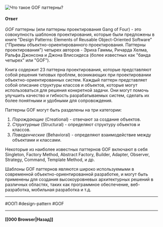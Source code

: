 ![Что такое GOF паттерны?](https://youtu.be/J6CgOSKFOlw?t=426)

#### Ответ

*GOF* паттерны (или паттерны проектирования Gang of Four) - это совокупность шаблонов проектирования, которые были предложены в книге "Design Patterns: Elements of Reusable Object-Oriented Software" ("Приемы объектно-ориентированного проектирования. Паттерны проектирования") четырех авторов - Эриха Гаммы, Ричарда Хелма, Ральфа Джонсона и Джона Влиссидеса (более известных как "банда четырех" или "GOF").

Книга содержит 23 паттерна проектирования, которые представляют собой решения типовых проблем, возникающих при проектировании объектно-ориентированных систем. Каждый паттерн представляет собой описание структуры классов и объектов, которые могут использоваться для решения конкретной задачи. Они могут помочь улучшить качество и гибкость разрабатываемых систем, сделать их более понятными и удобными для сопровождения.

Паттерны GOF могут быть разделены на три категории:
1. *Порождающие* (Creational) - отвечают за создание объектов.
2. *Структурные* (Structural) - определяют структуру объектов и классов.
3. *Поведенческие* (Behavioral) - определяют взаимодействие между объектами и классами.

Некоторые из наиболее известных паттернов GOF включают в себя Singleton, Factory Method, Abstract Factory, Builder, Adapter, Observer, Strategy, Command, Template Method, и др.

Шаблоны GOF паттернов являются широко используемыми в современной объектно-ориентированной разработке, и могут быть применены для создания высокоуровневых архитектурных решений в различных областях, таких как программное обеспечение, веб-разработка, мобильная разработка и т.д.

___
#ООП #design-pattern #GOF

___

#### [[000 Browser|Назад]]